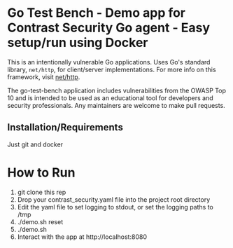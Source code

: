 # Go Test Bench - Demo app for Contrast Security Go agent - Easy setup/run using Docker


This is an intentionally vulnerable Go applications. Uses Go's standard library, `net/http`,
for client/server implementations. For more info on this framework, visit
[net/http](https://golang.org/pkg/net/http/).

The go-test-bench application includes vulnerabilities from the OWASP Top
10 and is intended to be used as an educational tool for developers and
security professionals. Any maintainers are welcome to make pull requests.


## Installation/Requirements

Just git and docker

# How to Run

1. git clone this rep
2. Drop your contrast_security.yaml file into the project root directory
3. Edit the yaml file to set logging to stdout, or set the logging paths to /tmp
4. ./demo.sh reset
5. ./demo.sh
6. Interact with the app at http://localhost:8080

